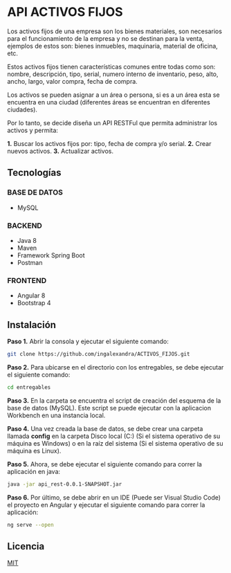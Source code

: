 # API ACTIVOS FIJOS

Los activos fijos de una empresa son los bienes materiales, son necesarios para el
funcionamiento de la empresa y no se destinan para la venta, ejemplos de estos son: bienes
inmuebles, maquinaria, material de oficina, etc.

Estos activos fijos tienen características comunes entre todas como son: nombre, descripción,
tipo, serial, numero interno de inventario, peso, alto, ancho, largo, valor compra, fecha de
compra.

Los activos se pueden asignar a un área o persona, si es a un área esta se encuentra en una
ciudad (diferentes áreas se encuentran en diferentes ciudades).

Por lo tanto, se decide diseña un API RESTFul que permita administrar los activos y permita:

**1.** Buscar los activos fijos por: tipo, fecha de compra y/o serial.
**2.** Crear nuevos activos.
**3.** Actualizar activos.

## Tecnologías

### BASE DE DATOS
* MySQL

### BACKEND
* Java 8
* Maven
* Framework Spring Boot
* Postman

### FRONTEND
* Angular 8
* Bootstrap 4

## Instalación

**Paso 1.** Abrir la consola y ejecutar el siguiente comando:
```bash
git clone https://github.com/ingalexandra/ACTIVOS_FIJOS.git
```
**Paso 2.** Para ubicarse en el directorio con los entregables, se debe ejecutar el siguiente comando:
```bash
cd entregables
```

**Paso 3.** En la carpeta se encuentra el script de creación del esquema de la base de datos (MySQL). Este script se puede ejecutar con la aplicacion 
Workbench en una instancia local. 

**Paso 4.** Una vez creada la base de datos, se debe crear una carpeta llamada **config** en la carpeta Disco local (C:) (Si el sistema operativo de su máquina es Windows) o en la raíz del sistema (Si el sistema operativo de su máquina es Linux).

**Paso 5.** Ahora, se debe ejecutar el siguiente comando para correr la aplicación en java:
```bash
java -jar api_rest-0.0.1-SNAPSHOT.jar
```

**Paso 6.** Por último, se debe abrir en un IDE (Puede ser Visual Studio Code) el proyecto en Angular y ejecutar el siguiente comando para correr la aplicación:
```bash
ng serve --open
```

## Licencia
[MIT](https://choosealicense.com/licenses/mit/)
